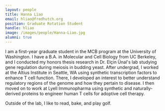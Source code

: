```yaml
---
layout: people
title: Hanna Liao
email: hliao@fredhutch.org
position: Graduate Rotation Student
handle: hliao
image: /images/people/Hanna-Liao.jpg
alumni: true
---
```


I am a first-year graduate student in the MCB program at the University of Washington. I have a B.A. in Molecular and Cell Biology from UC Berkeley, and I conducted my honors thesis research in Dr. Elçin Ünal's lab studying gene regulation during meiosis in budding yeast. After undergrad, I worked at the Altius Institute in Seattle, WA using synthetic transcription factors to enhance T cell function. There, I developed an interest to better understand regulatory regions of the genome and how they pertain to disease. I then moved on to work at Lyell Immunopharma using synthetic and naturally-derived proteins to engineer human T cells for adoptive cell therapy.

Outside of the lab, I like to read, bake, and play golf.
